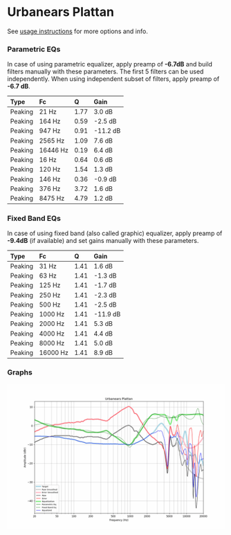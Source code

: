 # Urbanears Plattan
See [usage instructions](https://github.com/jaakkopasanen/AutoEq#usage) for more options and info.

### Parametric EQs
In case of using parametric equalizer, apply preamp of **-6.7dB** and build filters manually
with these parameters. The first 5 filters can be used independently.
When using independent subset of filters, apply preamp of **-6.7 dB**.

| Type    | Fc       |    Q | Gain     |
|:--------|:---------|:-----|:---------|
| Peaking | 21 Hz    | 1.77 | 3.0 dB   |
| Peaking | 164 Hz   | 0.59 | -2.5 dB  |
| Peaking | 947 Hz   | 0.91 | -11.2 dB |
| Peaking | 2565 Hz  | 1.09 | 7.6 dB   |
| Peaking | 16446 Hz | 0.19 | 6.4 dB   |
| Peaking | 16 Hz    | 0.64 | 0.6 dB   |
| Peaking | 120 Hz   | 1.54 | 1.3 dB   |
| Peaking | 146 Hz   | 0.36 | -0.9 dB  |
| Peaking | 376 Hz   | 3.72 | 1.6 dB   |
| Peaking | 8475 Hz  | 4.79 | 1.2 dB   |

### Fixed Band EQs
In case of using fixed band (also called graphic) equalizer, apply preamp of **-9.4dB**
(if available) and set gains manually with these parameters.

| Type    | Fc       |    Q | Gain     |
|:--------|:---------|:-----|:---------|
| Peaking | 31 Hz    | 1.41 | 1.6 dB   |
| Peaking | 63 Hz    | 1.41 | -1.3 dB  |
| Peaking | 125 Hz   | 1.41 | -1.7 dB  |
| Peaking | 250 Hz   | 1.41 | -2.3 dB  |
| Peaking | 500 Hz   | 1.41 | -2.5 dB  |
| Peaking | 1000 Hz  | 1.41 | -11.9 dB |
| Peaking | 2000 Hz  | 1.41 | 5.3 dB   |
| Peaking | 4000 Hz  | 1.41 | 4.4 dB   |
| Peaking | 8000 Hz  | 1.41 | 5.0 dB   |
| Peaking | 16000 Hz | 1.41 | 8.9 dB   |

### Graphs
![](./Urbanears%20Plattan.png)